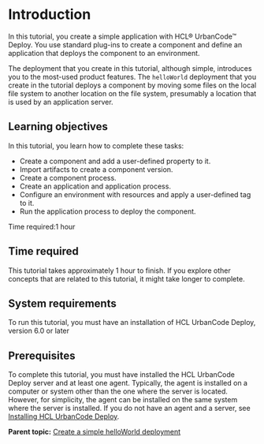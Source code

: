 # Introduction

In this tutorial, you create a simple application with HCL® UrbanCode™ Deploy. You use standard plug-ins to create a component and define an application that deploys the component to an environment.

The deployment that you create in this tutorial, although simple, introduces you to the most-used product features. The `helloWorld` deployment that you create in the tutorial deploys a component by moving some files on the local file system to another location on the file system, presumably a location that is used by an application server.

## Learning objectives

In this tutorial, you learn how to complete these tasks:

-   Create a component and add a user-defined property to it.
-   Import artifacts to create a component version.
-   Create a component process.
-   Create an application and application process.
-   Configure an environment with resources and apply a user-defined tag to it.
-   Run the application process to deploy the component.

Time required:1 hour

## Time required

This tutorial takes approximately 1 hour to finish. If you explore other concepts that are related to this tutorial, it might take longer to complete.

## System requirements

To run this tutorial, you must have an installation of HCL UrbanCode Deploy, version 6.0 or later

## Prerequisites

To complete this tutorial, you must have installed the HCL UrbanCode Deploy server and at least one agent. Typically, the agent is installed on a computer or system other than the one where the server is located. However, for simplicity, the agent can be installed on the same system where the server is installed. If you do not have an agent and a server, see [Installing HCL UrbanCode Deploy](../../com.udeploy.install.doc/topics/install_ch.md).

**Parent topic:** [Create a simple helloWorld deployment](../../com.udeploy.tutorial.doc/topics/quickstart_abstract.md)

